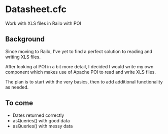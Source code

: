 Datasheet.cfc
=============

Work with XLS files in Railo with POI

Background
----------

Since moving to Railo, I've yet to find a perfect solution to reading and writing XLS files.

After looking at POI in a bit more detail, I decided I would write my own component which makes use of Apache POI to read and write XLS files.

The plan is to start with the very basics, then to add additional functionality as needed.

To come
-------

- Dates returned correctly
- asQueries() with good data
- asQueries() with messy data